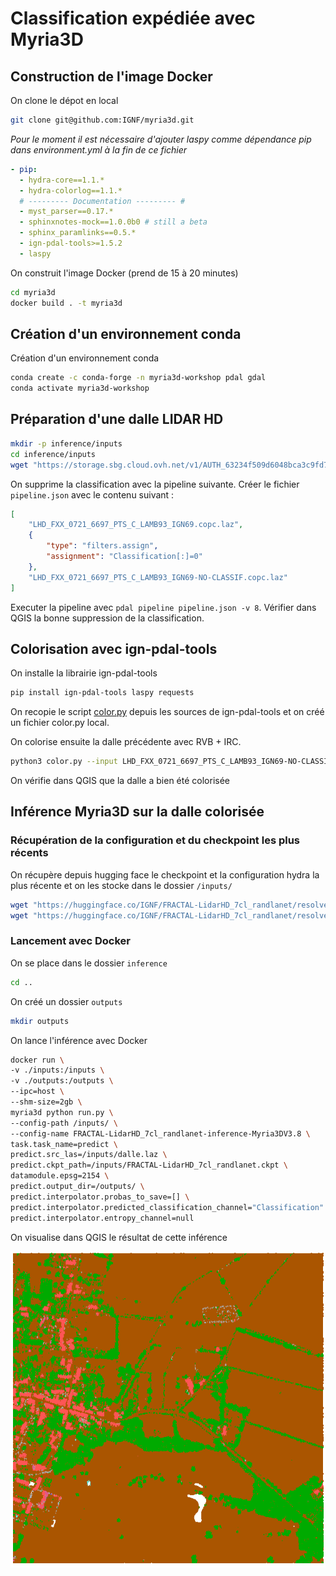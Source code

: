 # Classification expédiée avec Myria3D

## Construction de l'image Docker

On clone le dépot en local 

```bash
git clone git@github.com:IGNF/myria3d.git
```

_Pour le moment il est nécessaire d'ajouter laspy comme dépendance pip dans environment.yml à la fin de ce fichier_

```yaml
- pip:
  - hydra-core==1.1.*
  - hydra-colorlog==1.1.*
  # --------- Documentation --------- #
  - myst_parser==0.17.*
  - sphinxnotes-mock==1.0.0b0 # still a beta
  - sphinx_paramlinks==0.5.*
  - ign-pdal-tools>=1.5.2
  - laspy
```

On construit l'image Docker (prend de 15 à 20 minutes)

```bash
cd myria3d
docker build . -t myria3d
```

## Création d'un environnement conda

Création d'un environnement conda

```bash
conda create -c conda-forge -n myria3d-workshop pdal gdal
conda activate myria3d-workshop
```

## Préparation d'une dalle LIDAR HD 

```bash
mkdir -p inference/inputs
cd inference/inputs
wget "https://storage.sbg.cloud.ovh.net/v1/AUTH_63234f509d6048bca3c9fd7928720ca1/ppk-lidar/LH/LHD_FXX_0721_6697_PTS_C_LAMB93_IGN69.copc.laz"
```

On supprime la classification avec la pipeline suivante. Créer le fichier `pipeline.json` avec le contenu suivant :

```json
[
    "LHD_FXX_0721_6697_PTS_C_LAMB93_IGN69.copc.laz",
    {
        "type": "filters.assign",
        "assignment": "Classification[:]=0"
    },
    "LHD_FXX_0721_6697_PTS_C_LAMB93_IGN69-NO-CLASSIF.copc.laz"
]
```

Executer la pipeline avec `pdal pipeline pipeline.json -v 8`. Vérifier dans QGIS la bonne suppression de la classification.

## Colorisation avec ign-pdal-tools

On installe la librairie ign-pdal-tools

```bash
pip install ign-pdal-tools laspy requests

```

On recopie le script [color.py](https://github.com/IGNF/ign-pdal-tools/blob/dev/pdaltools/color.py) depuis les sources de ign-pdal-tools et on créé un fichier color.py local.

On colorise ensuite la dalle précédente avec RVB + IRC.

```bash
python3 color.py --input LHD_FXX_0721_6697_PTS_C_LAMB93_IGN69-NO-CLASSIF.copc.laz --rvb --ir --output dalle.laz
```

On vérifie dans QGIS que la dalle a bien été colorisée

## Inférence Myria3D sur la dalle colorisée

### Récupération de la configuration et du checkpoint les plus récents

On récupère depuis hugging face le checkpoint et la configuration hydra la plus récente et on les stocke dans le dossier `/inputs/`

```bash
wget "https://huggingface.co/IGNF/FRACTAL-LidarHD_7cl_randlanet/resolve/main/FRACTAL-LidarHD_7cl_randlanet-inference-Myria3DV3.8.yaml?download=true" -O FRACTAL-LidarHD_7cl_randlanet-inference-Myria3DV3.8.yaml
wget "https://huggingface.co/IGNF/FRACTAL-LidarHD_7cl_randlanet/resolve/main/FRACTAL-LidarHD_7cl_randlanet.ckpt?download=true" -O FRACTAL-LidarHD_7cl_randlanet.ckpt
```

### Lancement avec Docker

On se place dans le dossier `inference`

```bash
cd ..
```

On créé un dossier `outputs`

```bash
mkdir outputs
```

On lance l'inférence avec Docker

```bash
docker run \
-v ./inputs:/inputs \
-v ./outputs:/outputs \
--ipc=host \
--shm-size=2gb \
myria3d python run.py \
--config-path /inputs/ \
--config-name FRACTAL-LidarHD_7cl_randlanet-inference-Myria3DV3.8 \
task.task_name=predict \
predict.src_las=/inputs/dalle.laz \
predict.ckpt_path=/inputs/FRACTAL-LidarHD_7cl_randlanet.ckpt \
datamodule.epsg=2154 \
predict.output_dir=/outputs/ \
predict.interpolator.probas_to_save=[] \
predict.interpolator.predicted_classification_channel="Classification" \
predict.interpolator.entropy_channel=null
```

On visualise dans QGIS le résultat de cette inférence

![Myria3D result](images/result.png)